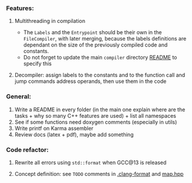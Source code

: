 ### Features:

1. Multithreading in compilation
    * The `Labels` and the `Entrypoint` should be their own in
      the `FileCompiler`, with later merging, because the labels
      definitions are dependant on the size of the previously compiled
      code and constants.
    * Do not forget to update the main `compiler` directory
      [README](include/compiler/README.md) to specify this

2. Decompiler: assign labels to the constants and to the function call and jump
   commands address operands, then use them in the code

### General:

1. Write a README in every folder (in the main one explain where are the tasks +
   why so many C++ features are used) + list all namespaces
2. See if some functions need doxygen comments (especially in utils)
3. Write printf on Karma assembler
4. Review docs (latex + pdf), maybe add something

### Code refactor:

1. Rewrite all errors using `std::format` when GCC@13 is released

2. Concept definition: see `TODO` comments in [.clang-format](.clang-format)
   and [map.hpp](include/utils/map.hpp)
